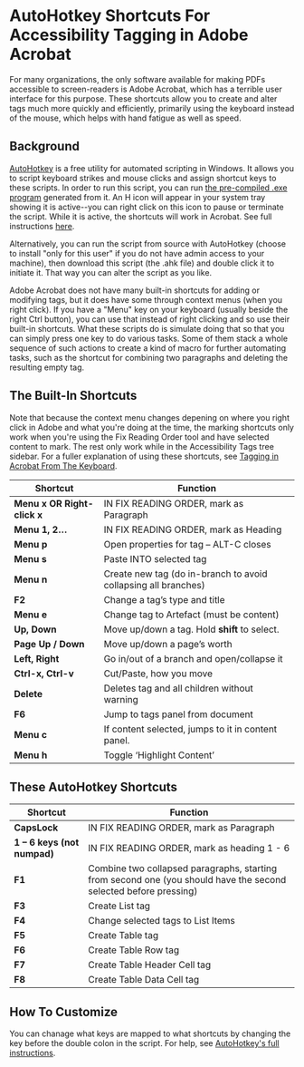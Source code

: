 # AutoHotkey Shortcuts For Accessibility Tagging in Adobe Acrobat

For many organizations, the only software available for making PDFs accessible to screen-readers is Adobe Acrobat, which has a terrible user interface for this purpose. These shortcuts allow you to create and alter tags much more quickly and efficiently, primarily using the keyboard instead of the mouse, which helps with hand fatigue as well as speed.

## Background

[AutoHotkey](https://www.autohotkey.com/) is a free utility for automated scripting in Windows. It allows you to script keyboard strikes and mouse clicks and assign shortcut keys to these scripts. In order to run this script, you can run [the pre-compiled .exe program](https://github.com/brsloan/acrobat-accessibility-shortcuts/releases/download/v1.0.0/Acrobat-Tagging.exe) generated from it. An H icon will appear in your system tray showing it is active--you can right click on this icon to pause or terminate the script. While it is active, the shortcuts will work in Acrobat. See full instructions [here](https://www.autohotkey.com/docs/v2/Program.htm). 

Alternatively, you can run the script from source with AutoHotkey (choose to install "only for this user" if you do not have admin access to your machine), then download this script (the .ahk file) and double click it to initiate it. That way you can alter the script as you like.

Adobe Acrobat does not have many built-in shortcuts for adding or modifying tags, but it does have some through context menus (when you right click). If you have a "Menu" key on your keyboard (usually beside the right Ctrl button), you can use that instead of right clicking and so use their built-in shortcuts. What these scripts do is simulate doing that so that you can simply press one key to do various tasks. Some of them stack a whole sequence of such actions to create a kind of macro for further automating tasks, such as the shortcut for combining two paragraphs and deleting the resulting empty tag.

## The Built-In Shortcuts

Note that because the context menu changes depening on where you right click in Adobe and what you're doing at the time, the marking shortcuts only work when you're using the Fix Reading Order tool and have selected content to mark. The rest only work while in the Accessibility Tags tree sidebar. For a fuller explanation of using these shortcuts, see [Tagging in Acrobat From The Keyboard](https://brhfl.com/2017/04/acrobat-tagging-shortcuts/).

| Shortcut                    | Function                                                       |
| --------------------------- | -------------------------------------------------------------- |
| **Menu x OR Right-click x** | IN FIX READING ORDER, mark as Paragraph                        |
| **Menu 1, 2…**              | IN FIX READING ORDER, mark as Heading                          |
| **Menu p**                  | Open properties for tag – ALT-C closes                         |
| **Menu s**                  | Paste INTO selected tag                                        |
| **Menu n**                  | Create new tag (do in-branch to avoid collapsing all branches) |
| **F2**                      | Change a tag’s type and title                                  |
| **Menu e**                  | Change tag to Artefact (must be content)                       |
| **Up, Down**                | Move up/down a tag. Hold **shift** to select.                  |
| **Page Up / Down**          | Move up/down a page’s worth                                    |
| **Left, Right**             | Go in/out of a branch and open/collapse it                     |
| **Ctrl-x, Ctrl-v**          | Cut/Paste, how you move                                        |
| **Delete**                  | Deletes tag and all children without warning                   |
| **F6**                      | Jump to tags panel from document                               |
| **Menu c**                  | If content selected, jumps to it in content panel.             |
| **Menu h**                  | Toggle ‘Highlight Content’                                     |

## These AutoHotkey Shortcuts

| Shortcut                    | Function                                                                                                         |
| --------------------------- | ---------------------------------------------------------------------------------------------------------------- |
| **CapsLock**                | IN FIX READING ORDER, mark as Paragraph                                                                          |
| **1 – 6 keys (not numpad)** | IN FIX READING ORDER, mark as heading 1 - 6                                                                      |
| **F1**                      | Combine two collapsed paragraphs, starting from second one (you should have the second selected before pressing) |
| **F3**                      | Create List tag                                                                                                  |
| **F4**                      | Change selected tags to List Items                                                                               |
| **F5**                      | Create Table tag                                                                                                 |
| **F6**                      | Create Table Row tag                                                                                             |
| **F7**                      | Create Table Header Cell tag                                                                                     |
| **F8**                      | Create Table Data Cell tag                                                                                       |

## How To Customize

You can chanage what keys are mapped to what shortcuts by changing the key before the double colon in the script. For help, see [AutoHotkey's full instructions](https://www.autohotkey.com/docs/v2/KeyList.htm).
